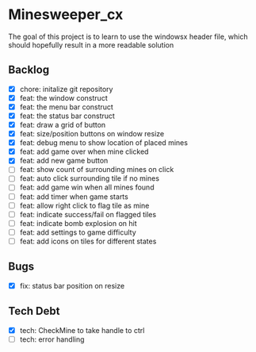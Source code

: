# Minesweeper_cx

The goal of this project is to learn to use the windowsx header file, which should hopefully result in a more readable solution

## Backlog

- [x] chore: initalize git repository
- [x] feat: the window construct
- [x] feat: the menu bar construct
- [x] feat: the status bar construct
- [x] feat: draw a grid of button
- [x] feat: size/position buttons on window resize
- [x] feat: debug menu to show location of placed mines
- [x] feat: add game over when mine clicked
- [x] feat: add new game button
- [ ] feat: show count of surrounding mines on click
- [ ] feat: auto click surrounding tile if no mines
- [ ] feat: add game win when all mines found
- [ ] feat: add timer when game starts
- [ ] feat: allow right click to flag tile as mine
- [ ] feat: indicate success/fail on flagged tiles
- [ ] feat: indicate bomb explosion on hit
- [ ] feat: add settings to game difficulty
- [ ] feat: add icons on tiles for different states

## Bugs
- [x] fix: status bar position on resize

## Tech Debt
- [x] tech: CheckMine to take handle to ctrl
- [ ] tech: error handling